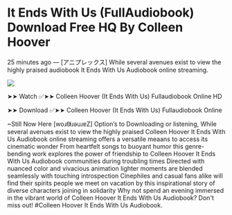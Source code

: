 # It Ends With Us (FullAudiobook) Download Free HQ By Colleen Hoover

25 minutes ago — [アニプレックス] While several avenues exist to view the highly praised audiobook It Ends With Us Audiobook online streaming.


<img src="https://i.imgur.com/EwdFeBG.jpeg">


➤➤ Watch ✅➤➤ Colleen Hoover (It Ends With Us) Fullaudiobook Online HD

➤➤ Download ✅➤➤ Colleen Hoover (It Ends With Us) Fullaudiobook Online



~Still Now Here [woɹᙠɹǝuɹɐZ] Option’s to Downloading or listening, While several avenues exist to view the highly praised Colleen Hoover It Ends With Us Audiobook online streaming offers a versatile meaans to access its cinematic wonder From heartfelt songs to buoyant humor this genre-bending work explores the power of friendship to Colleen Hoover It Ends With Us Audiobook communities during troubling times Directed with nuanced color and vivacious animation lighter moments are blended seamlessly with touching introspection Cinephiles and casual fans alike will find their spirits people we meet on vacation by this inspirational story of diverse characters joining in solidarity Why not spend an evening immersed in the vibrant world of Colleen Hoover It Ends With Us Audiobook? Don't miss out! #Colleen Hoover It Ends With Us Audiobook.
